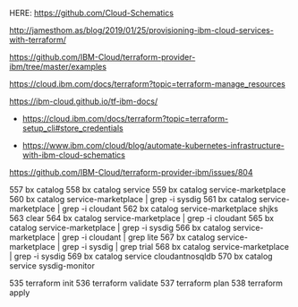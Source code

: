 HERE: https://github.com/Cloud-Schematics


http://jamesthom.as/blog/2019/01/25/provisioning-ibm-cloud-services-with-terraform/


https://github.com/IBM-Cloud/terraform-provider-ibm/tree/master/examples

https://cloud.ibm.com/docs/terraform?topic=terraform-manage_resources

https://ibm-cloud.github.io/tf-ibm-docs/


* https://cloud.ibm.com/docs/terraform?topic=terraform-setup_cli#store_credentials

* https://www.ibm.com/cloud/blog/automate-kubernetes-infrastructure-with-ibm-cloud-schematics


https://github.com/IBM-Cloud/terraform-provider-ibm/issues/804



557  bx catalog
  558  bx catalog service
  559  bx catalog service-marketplace
  560  bx catalog service-marketplace | grep -i sysdig
  561  bx catalog service-marketplace | grep -i cloudant
  562  bx catalog service-marketplace shjks
  563  clear
  564  bx catalog service-marketplace | grep -i cloudant
  565  bx catalog service-marketplace | grep -i sysdig
  566  bx catalog service-marketplace | grep -i cloudant | grep lite
  567  bx catalog service-marketplace | grep -i sysdig | grep trial
  568  bx catalog service-marketplace | grep -i sysdig 
  569  bx catalog service cloudantnosqldb
  570  bx catalog service sysdig-monitor 



   535  terraform init
  536  terraform validate
  537  terraform plan
  538  terraform apply